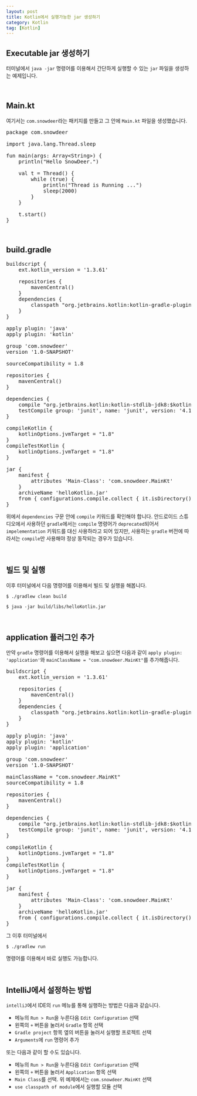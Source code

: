 ```yaml
---
layout: post
title: Kotlin에서 실행가능한 jar 생성하기
category: Kotlin
tag: [Kotlin]
---
```


## Executable jar 생성하기

터미널에서 `java -jar` 명령어를 이용해서 간단하게 실행할 수 있는 `jar` 파일을 생성하는 예제입니다.

<br>

## Main.kt

여기서는 `com.snowdeer`라는 패키지를 만들고 그 안에 `Main.kt` 파일을 생성했습니다.

<pre class="prettyprint">
package com.snowdeer

import java.lang.Thread.sleep

fun main(args: Array&lt;String&gt;) {
    println("Hello SnowDeer.")

    val t = Thread() {
        while (true) {
            println("Thread is Running ...")
            sleep(2000)
        }
    }

    t.start()
}
</pre>

<br>

## build.gradle

<pre class="prettyprint">
buildscript {
    ext.kotlin_version = '1.3.61'

    repositories {
        mavenCentral()
    }
    dependencies {
        classpath "org.jetbrains.kotlin:kotlin-gradle-plugin:$kotlin_version"
    }
}

apply plugin: 'java'
apply plugin: 'kotlin'

group 'com.snowdeer'
version '1.0-SNAPSHOT'

sourceCompatibility = 1.8

repositories {
    mavenCentral()
}

dependencies {
    compile "org.jetbrains.kotlin:kotlin-stdlib-jdk8:$kotlin_version"
    testCompile group: 'junit', name: 'junit', version: '4.12'
}

compileKotlin {
    kotlinOptions.jvmTarget = "1.8"
}
compileTestKotlin {
    kotlinOptions.jvmTarget = "1.8"
}

jar {
    manifest {
        attributes 'Main-Class': 'com.snowdeer.MainKt'
    }
    archiveName 'helloKotlin.jar'
    from { configurations.compile.collect { it.isDirectory() ? it : zipTree(it) } }
}
</pre>

위에서 `dependencies` 구문 안에 `compile` 키워드를 확인해야 합니다. 안드로이드 스튜디오에서 사용하던 `gradle`에서는
`compile` 명령어가 `deprecated`되어서 `impelementation` 키워드를 대신 사용하라고 되어 있지만, 사용하는 `gradle` 버전에
따라서는 `compile`만 사용해야 정상 동작되는 경우가 있습니다.

<br>

## 빌드 및 실행

이후 터미널에서 다음 명령어를 이용해서 빌드 및 실행을 해봅니다.

~~~
$ ./gradlew clean build

$ java -jar build/libs/helloKotlin.jar
~~~

<br>

## application 플러그인 추가

만약 `gradle` 명령어를 이용해서 실행을 해보고 싶으면 다음과 같이 `apply plugin: 'application'`와 `mainClassName = "com.snowdeer.MainKt"`를
추가해줍니다.

<pre class="prettyprint">
buildscript {
    ext.kotlin_version = '1.3.61'

    repositories {
        mavenCentral()
    }
    dependencies {
        classpath "org.jetbrains.kotlin:kotlin-gradle-plugin:$kotlin_version"
    }
}

apply plugin: 'java'
apply plugin: 'kotlin'
apply plugin: 'application'

group 'com.snowdeer'
version '1.0-SNAPSHOT'

mainClassName = "com.snowdeer.MainKt"
sourceCompatibility = 1.8

repositories {
    mavenCentral()
}

dependencies {
    compile "org.jetbrains.kotlin:kotlin-stdlib-jdk8:$kotlin_version"
    testCompile group: 'junit', name: 'junit', version: '4.12'
}

compileKotlin {
    kotlinOptions.jvmTarget = "1.8"
}
compileTestKotlin {
    kotlinOptions.jvmTarget = "1.8"
}

jar {
    manifest {
        attributes 'Main-Class': 'com.snowdeer.MainKt'
    }
    archiveName 'helloKotlin.jar'
    from { configurations.compile.collect { it.isDirectory() ? it : zipTree(it) } }
}
</pre>

그 이후 터미널에서 

~~~
$ ./gradlew run
~~~

명령어를 이용해서 바로 실행도 가능합니다.

<br>

## IntelliJ에서 설정하는 방법

`intelliJ`에서 IDE의 `run` 메뉴를 통해 실행하는 방법은 다음과 같습니다.

* 메뉴의 `Run > Run`을 누른다음 `Edit Configuration` 선택
* 왼쪽의 `+` 버튼을 눌러서 `Gradle` 항목 선택
* `Gradle project` 항목 옆의 버튼을 눌러서 실행할 프로젝트 선택
* `Arguments`에 `run` 명령어 추가

또는 다음과 같이 할 수도 있습니다.

* 메뉴의 `Run > Run`을 누른다음 `Edit Configuration` 선택
* 왼쪽의 `+` 버튼을 눌러서 `Application` 항목 선택
* `Main Class`를 선택. 위 예제에서는 `com.snowdeer.MainKt` 선택
* `use classpath of module`에서 실행할 모듈 선택
